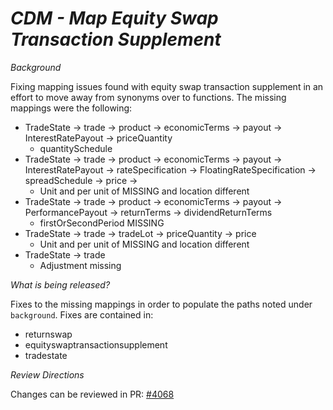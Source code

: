 # *CDM - Map Equity Swap Transaction Supplement*

_Background_

Fixing mapping issues found with equity swap transaction supplement in an effort to move away from synonyms over to functions. The missing mappings were the following:

- TradeState → trade → product → economicTerms → payout → InterestRatePayout → priceQuantity
  - quantitySchedule
- TradeState → trade → product → economicTerms → payout → InterestRatePayout → rateSpecification → FloatingRateSpecification → spreadSchedule → price →
  - Unit and per unit of MISSING and location different
- TradeState → trade → product → economicTerms → payout → PerformancePayout → returnTerms → dividendReturnTerms
  - firstOrSecondPeriod MISSING
- TradeState → trade → tradeLot → priceQuantity → price
  - Unit and per unit of MISSING and location different
- TradeState → trade
  - Adjustment missing
  
_What is being released?_

Fixes to the missing mappings in order to populate the paths noted under `background`. Fixes are contained in:

- returnswap
- equityswaptransactionsupplement
- tradestate


_Review Directions_

Changes can be reviewed in PR: [#4068](https://github.com/finos/common-domain-model/pull/4068)
